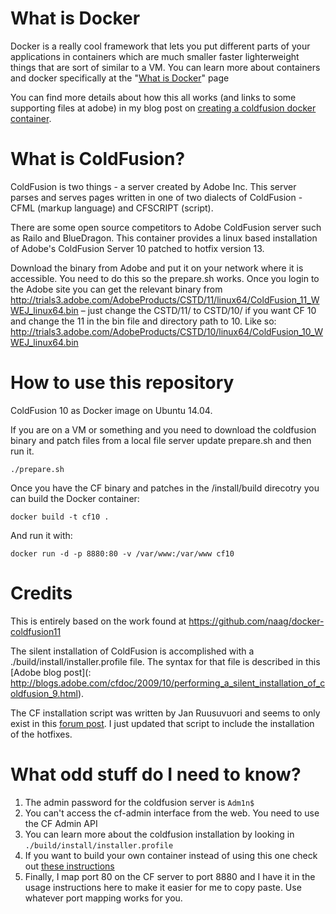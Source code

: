 # What is Docker
Docker is a really cool framework that lets you put different parts of your applications in containers which are much smaller faster lighterweight things that are sort of similar to a VM.
You can learn more about containers and docker specifically at the "[What is Docker](https://www.docker.com/whatisdocker/)" page

You can find more details about how this all works (and links to some supporting files at adobe) in my blog post on [creating a coldfusion docker container](http://code.rawlinson.us/2014/08/create-a-coldfusion-docker-container.html).

# What is ColdFusion?
ColdFusion is two things - a server created by Adobe Inc.  This server parses and serves pages written in one of two dialects of ColdFusion - CFML (markup language) and CFSCRIPT (script).

There are some open source competitors to Adobe ColdFusion server such as Railo and BlueDragon.  This container provides a linux based installation of Adobe's ColdFusion Server 10 patched to hotfix version 13.

Download the binary from Adobe and put it on your network where it is accessible. You need to do this so the prepare.sh works. Once you login to the Adobe site you can get the relevant binary from http://trials3.adobe.com/AdobeProducts/CSTD/11/linux64/ColdFusion_11_WWEJ_linux64.bin – just change the CSTD/11/ to CSTD/10/ if you want CF 10 and change the 11 in the bin file and directory path to 10. Like so: http://trials3.adobe.com/AdobeProducts/CSTD/10/linux64/ColdFusion_10_WWEJ_linux64.bin


# How to use this repository

ColdFusion 10 as Docker image on Ubuntu 14.04.

If you are on a VM or something and you need to download the coldfusion binary and patch files from a local file server update prepare.sh and then run it.

    ./prepare.sh

Once you have the CF binary and patches in the /install/build direcotry you can build the Docker container:

    docker build -t cf10 .

And run it with:

    docker run -d -p 8880:80 -v /var/www:/var/www cf10


# Credits
This is entirely based on the work found at https://github.com/naag/docker-coldfusion11

The silent installation of ColdFusion is accomplished with a ./build/install/installer.profile file. The syntax for that file is described in this [Adobe blog post](: http://blogs.adobe.com/cfdoc/2009/10/performing_a_silent_installation_of_coldfusion_9.html).


The CF installation script was written by Jan Ruusuvuori and seems to only exist in this [forum post](https://forums.adobe.com/message/4721871).  I just updated that script to include the installation of the hotfixes.


# What odd stuff do I need to know?


1. The admin password for the coldfusion server is `Adm1n$`
2. You can't access the cf-admin interface from the web. You need to use the CF Admin API
3. You can learn more about the coldfusion installation by looking in `./build/install/installer.profile`
4. If you want to build your own container instead of using this one check out [these instructions](https://github.com/finalcut/docker-coldfusion10/blob/master/BUILD_INSTRUCTIONS.md)
5. Finally, I map port 80 on the CF server to port 8880 and I have it in the usage instructions here to make it easier for me to copy paste.  Use whatever port mapping works for you.
